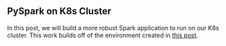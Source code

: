 ## PySpark on K8s Cluster

In this post, we will build a more robust Spark application to run on our K8s cluster. This work builds off of the environment created in [this post](https://github.com/npa02012/blog_posts/tree/master/k8s_aws_setup).


